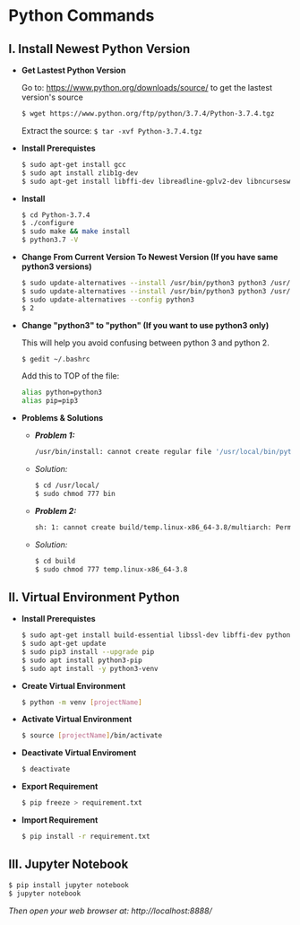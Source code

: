 # Python Commands

## I. Install Newest Python Version

<ul>
<li><b>Get Lastest Python Version </b></li>

Go to: https://www.python.org/downloads/source/ to get the lastest version's source
```sh
$ wget https://www.python.org/ftp/python/3.7.4/Python-3.7.4.tgz
```
Extract the source: `$ tar -xvf Python-3.7.4.tgz `
<li><b>Install Prerequistes</b></li>

```sh
$ sudo apt-get install gcc
$ sudo apt install zlib1g-dev 
$ sudo apt-get install libffi-dev libreadline-gplv2-dev libncursesw5-dev libssl-dev libsqlite3-dev tk-dev libgdbm-dev libc6-dev libbz2-dev
```
<li><b>Install</b></li>
  
```sh
$ cd Python-3.7.4
$ ./configure
$ sudo make && make install
$ python3.7 -V
```
<li><b>Change From Current Version To Newest Version (If you have same python3 versions)</b></li>

```sh
$ sudo update-alternatives --install /usr/bin/python3 python3 /usr/bin/python3.6 1
$ sudo update-alternatives --install /usr/bin/python3 python3 /usr/bin/python3.7 2
$ sudo update-alternatives --config python3
$ 2
```
<li><b>Change "python3" to "python" (If you want to use python3 only)</b></li>

This will help you avoid confusing between python 3 and python 2.

```sh
$ gedit ~/.bashrc
```
Add this to TOP of the file:
```sh
alias python=python3
alias pip=pip3
```

<li><b>Problems & Solutions</b></li>
<ul>
<li><b><i>Problem 1:</i></b></li>

```sh
/usr/bin/install: cannot create regular file '/usr/local/bin/python3.8': Permission denied
```
<li><i>Solution:</i></li>

```sh
$ cd /usr/local/
$ sudo chmod 777 bin
```

<li><b><i>Problem 2:</i></b></li>

```sh
sh: 1: cannot create build/temp.linux-x86_64-3.8/multiarch: Permission denied
```
<li><i>Solution:</i></li>

```sh
$ cd build
$ sudo chmod 777 temp.linux-x86_64-3.8
```
</ul>
</ul>

## II. Virtual Environment Python

<ul>
<li><b>Install Prerequistes</b></li>
	
```sh
$ sudo apt-get install build-essential libssl-dev libffi-dev python-dev
$ sudo apt-get update
$ sudo pip3 install --upgrade pip 
$ sudo apt install python3-pip
$ sudo apt install -y python3-venv
```

<li><b>Create Virtual Environment</b></li>

```sh
$ python -m venv [projectName]
```

<li><b>Activate Virtual Environment</b></li>

```sh
$ source [projectName]/bin/activate
```

<li><b>Deactivate Virtual Enviroment</b></li>

```sh
$ deactivate
```

<li><b>Export Requirement </b></li>

```sh
$ pip freeze > requirement.txt
```

<li><b>Import Requirement </b></li>

```sh
$ pip install -r requirement.txt
```

</ul>

## III. Jupyter Notebook

```sh
$ pip install jupyter notebook
$ jupyter notebook
```
*Then open your web browser at: http://localhost:8888/*

